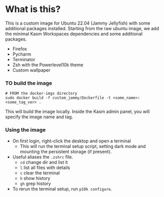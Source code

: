 # What is this?
This is a custom image for Ubuntu 22.04 (Jammy Jellyfish) with some additional packages installed.
Starting from the raw ubuntu image, we add the minimal Kasm Workspaces dependencies and some additional packages.

- Firefox
- Pycharm
- Terminator
- Zsh with the Powerlevel10k theme
- Custom wallpaper

### TO build the image
```
# FROM the docker-imgs directory
sudo docker build -f custom_jammy/Dockerfile -t <some_name>:<some_tag_ver> .
```
This will build the image locally. Inside the Kasm admin panel, you will specify the image name and tag.

### Using the image
- On first login, right-click the desktop and open a terminal
    - This will run the terminal setup script, setting dark mode and mounting the persistent storage (if present).
- Useful aliases the `.zshrc` file.
    - `cd` change dir and list it
    - `l` list all files with details
    - `c` clear the terminal
    - `h` show history
    - `gh` grep history
- To rerun the terminal setup, run `p10k configure`.